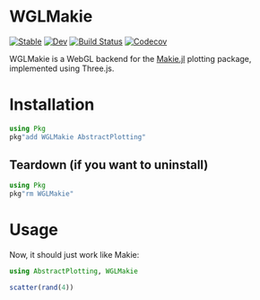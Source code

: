 # WGLMakie

[![Stable](https://img.shields.io/badge/docs-stable-blue.svg)](https://JuliaPlots.github.io/WGLMakie.jl/stable)
[![Dev](https://img.shields.io/badge/docs-dev-blue.svg)](https://JuliaPlots.github.io/WGLMakie.jl/dev)
[![Build Status](https://travis-ci.com/JuliaPlots/WGLMakie.jl.svg?branch=master)](https://travis-ci.com/JuliaPlots/WGLMakie.jl)
[![Codecov](https://codecov.io/gh/JuliaPlots/WGLMakie.jl/branch/master/graph/badge.svg)](https://codecov.io/gh/JuliaPlots/WGLMakie.jl)

WGLMakie is a WebGL backend for the [Makie.jl](https://www.github.com/JuliaPlots/Makie.jl) plotting package, implemented using Three.js.

# Installation

```julia
using Pkg
pkg"add WGLMakie AbstractPlotting"
```

## Teardown (if you want to uninstall)

```julia
using Pkg
pkg"rm WGLMakie"
```


# Usage

Now, it should just work like Makie:

```julia
using AbstractPlotting, WGLMakie

scatter(rand(4))
```

